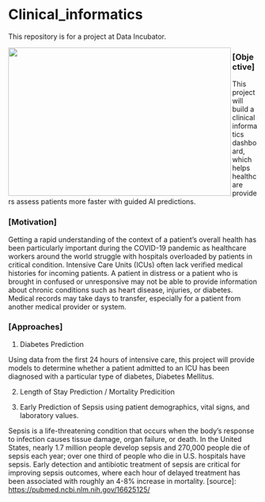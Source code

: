 # Clinical_informatics
 
This repository is for a project at Data Incubator.

<a href="url"><img src="https://www.ohsu.edu/sites/default/files/2019-01/HCIN%20icon.jpg" align="left" height="300" width="450"></a>

### [Objective]
This project will build a clinical informatics dashboard, which helps healthcare providers assess patients more faster with guided AI predictions.

### [Motivation]
Getting a rapid understanding of the context of a patient’s overall health has been particularly important during the COVID-19 pandemic as healthcare workers around the world struggle with hospitals overloaded by patients in critical condition. Intensive Care Units (ICUs) often lack verified medical histories for incoming patients. A patient in distress or a patient who is brought in confused or unresponsive may not be able to provide information about chronic conditions such as heart disease, injuries, or diabetes. Medical records may take days to transfer, especially for a patient from another medical provider or system.

### [Approaches]

1) Diabetes Prediction

Using data from the first 24 hours of intensive care, this project will provide models to determine whether a patient admitted to an ICU has been diagnosed with a particular type of diabetes, Diabetes Mellitus. 

2) Length of Stay Prediction / Mortality Predicition



3) Early Prediction of Sepsis using patient demographics, vital signs, and laboratory values.

Sepsis is a life-threatening condition that occurs when the body’s response to infection causes tissue damage, organ failure, or death. In the United States, nearly 1.7 million people develop sepsis and 270,000 people die of sepsis each year; over one third of people who die in U.S. hospitals have sepsis. Early detection and antibiotic treatment of sepsis are critical for improving sepsis outcomes, where each hour of delayed treatment has been associated with roughly an 4-8% increase in mortality. [source]: https://pubmed.ncbi.nlm.nih.gov/16625125/
